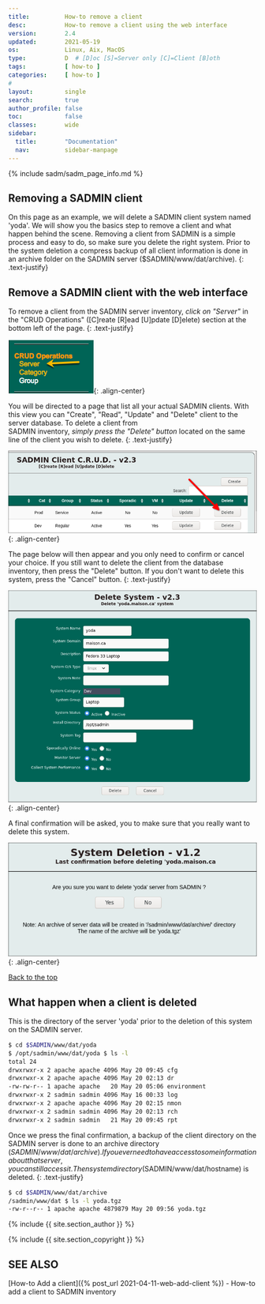 ```yaml
---
title:          How-to remove a client
desc:           How-to remove a client using the web interface
version:        2.4
updated:        2021-05-19
os:             Linux, Aix, MacOS
type:           D  # [D]oc [S]=Server only [C]=Client [B]oth
tags:           [ how-to ] 
categories:     [ how-to ] 
#
layout:         single
search:         true
author_profile: false
toc:            false
classes:        wide
sidebar:
  title:        "Documentation"
  nav:          sidebar-manpage
---
```


{% include sadm/sadm_page_info.md %}

<a id="top_of_page"></a>
## Removing a SADMIN client

On this page as an example, we will delete a SADMIN client system named 'yoda'. We will show you the
basics step to remove a client and what happen behind the scene. Removing a client from SADMIN is a 
simple process and easy to do, so make sure you delete the right system. Prior to the system 
deletion a compress backup of all client information is done in an archive folder on the SADMIN
server ($SADMIN/www/dat/archive).
{: .text-justify} 

<a id="step1"></a>
## Remove a SADMIN client with the web interface  
To remove a client from the SADMIN server inventory, _click on "Server"_ in the "CRUD Operations" 
([C]reate [R]ead [U]pdate [D]elete) section at the bottom left of the page.
{: .text-justify} 

![Remove SADMIN client](/assets/img/sadm_add_client/crud_operations.png){: .align-center}  

You will be directed to a page that list all your actual SADMIN clients. With this view you can 
"Create", "Read", "Update" and "Delete" client to the server database. To delete a client from  
SADMIN inventory, _simply press the "Delete" button_ located on the same line of the client you 
wish to delete.
{: .text-justify} 

![Press "Delete" Button](/assets/img/sadm_delete_client/delete_button.png){: .align-center}  

The page below will then appear and you only need to confirm or cancel your choice. If you still 
want to delete the client from the database inventory, then press the "Delete" button. If you don't 
want to delete this system, press the "Cancel" button.
{: .text-justify} 

![Delete System Screen](/assets/img/sadm_delete_client/delete_system.png){: .align-center}  

A final confirmation will be asked, you to make sure that you really want to delete this system.

![Final Delete Confirmation](/assets/img/sadm_delete_client/delete_confirmation.png){: .align-center}  

[Back to the top](#top_of_page)



## What happen when a client is deleted 


This is the directory of the server 'yoda' prior to the deletion of this system on the SADMIN server.
```bash
$ cd $SADMIN/www/dat/yoda
$ /opt/sadmin/www/dat/yoda $ ls -l
total 24
drwxrwxr-x 2 apache apache 4096 May 20 09:45 cfg
drwxrwxr-x 2 apache apache 4096 May 20 02:13 dr
-rw-rw-r-- 1 apache apache   20 May 20 05:06 environment
drwxrwxr-x 2 sadmin sadmin 4096 May 16 00:33 log
drwxrwxr-x 2 apache apache 4096 May 20 02:15 nmon
drwxrwxr-x 2 sadmin sadmin 4096 May 20 02:13 rch
drwxrwxr-x 2 sadmin sadmin   21 May 20 09:45 rpt
```

Once we press the final confirmation, a backup of the client directory on the SADMIN server is done
to an archive directory ($SADMIN/www/dat/archive). If you ever need to have access to some 
information about that server, you can still access it. Then system directory 
($SADMIN/www/dat/hostname) is deleted. 
{: .text-justify} 

```bash
$ cd $SADMIN/www/dat/archive
/sadmin/www/dat $ ls -l yoda.tgz 
-rw-r--r-- 1 apache apache 4879879 May 20 09:56 yoda.tgz
```


{% include {{ site.section_author      }} %}

{% include {{ site.section_copyright   }} %}


<a id="seealso"></a>
## SEE ALSO

[How-to Add a client]({% post_url 2021-04-11-web-add-client %}) - How-to add a client to SADMIN inventory